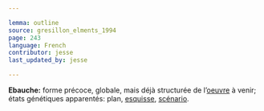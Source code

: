 ```yaml
---

lemma: outline
source: gresillon_elments_1994
page: 243
language: French
contributor: jesse
last_updated_by: jesse

---
```

**Ebauche:** forme précoce, globale, mais déjà structurée de l’[oeuvre](work.html) à venir; états génétiques apparentés: plan, [esquisse](sketch.html), [scénario](scenario.html).
